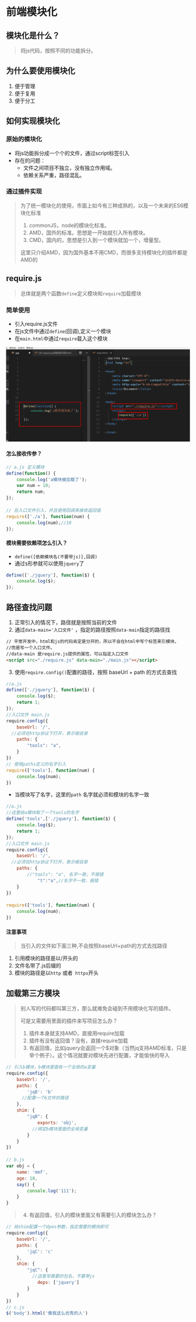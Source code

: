 # 前端模块化

## 模块化是什么？

> 将js代码，按照不同的功能拆分。

## 为什么要使用模块化

1. 便于管理
2. 便于复用
3. 便于分工

## 如何实现模块化

### 原始的模块化

- 将js功能拆分成一个个的文件，通过script标签引入
- 存在的问题：
  - 文件之间项目不独立，没有独立作用域。
  - 依赖关系严重，路径混乱。

### 通过插件实现

> 为了统一模块化的使用，市面上如今有三种成熟的，以及一个未来的ES6模块化标准
>
> 1. commonJS，node的模块化标准。
> 2. AMD，国外的标准。思想是一开始就引入所有模块。
> 3. CMD，国内的，思想是引入到一个模块就加一个，增量型。
>
> 这里只介绍AMD，因为国外基本不用CMD，而很多支持模块化的插件都是AMD的

## require.js

> 总体就是两个函数`define`定义模块和`require`加载模块

### 简单使用

- 引入require.js文件
- 在js文件中通过`define`(回调),定义一个模块
- 在`main.html`中通过`require`载入这个模块

![](md-imgs/模块化01.png)

#### **怎么接收传参？**

```js
// a.js 定义模块
define(function() {
    console.log('a模块被加载了');
    var num = 10;
    return num;
});

// 在入口文件引入，并且使用回调来接收返回值
require(['./a'], function(num) {
    console.log(num);//10
});
```

#### 模块需要依赖项怎么引入？

- `define([依赖模块名(不要带js)],回调)`
- 通过`$`形参就可以使用`jquery`了

```js
define(['./jquery'], function($) {
    console.log($);
});
```

## 路径查找问题

1. 正常引入的情况下，路径就是按照当前的文件
2. 通过`data-main='入口文件'` ，指定的路径按照`data-main`指定的路径找

```html
// 平常开发中，html和js的代码肯定是分开的，所以不会在html中写个标签来引模块，
//而是写一个入口文件。
//data-main 是require.js提供的属性，可以指定入口文件
<script src="./require.js" data-main="./main.js"></script>
```

3. 使用`require.config()`配置的路径，按照 baseUrl + path 的方式去查找

```js
//a.js
define(['./jquery'], function($) {
    console.log($);
    return 1;
});
//入口文件 main.js
require.config({
    baseUrl: '/',
  //必须在http协议下打开，表示根目录
    paths: {
        "tools": "a",
    }
})
// 使用paths定义的名字引入
require(['tools'], function(num) {
    console.log(num);
})
```

- 当模块写了名字，这里的`path` 名字就必须和模块的名字一致

```js
//a.js
//这里给a模块取了一个tools的名字
define('tools',['./jquery'], function($) {
    console.log($);
    return 1;
});
//入口文件 main.js
require.config({
    baseUrl: '/',
  //必须在http协议下打开，表示根目录
    paths: {
        //"tools": "a", 名字一致，不报错
       		"t":"a",//名字不一致，报错
    }
})

require(['tools'], function(num) {
    console.log(num);
})
```

#### 注意事项

> 当引入的文件如下面三种,不会按照baseUrl+path的方式去找路径

1. 引用模块的路径是以/开头的
2. 文件名带了.js后缀的
3. 模块的路径是以`http` 或者` https`开头

## 加载第三方模块

> 别人写的代码都叫第三方，那么就难免会碰到不用模块化写的插件。
>
> 可是又需要用里面的插件来写项目怎么办？
>
> 1. 插件本身就支持AMD，直接用require加载
> 2. 插件有没有返回值？没有，直接require加载
> 3. 有返回值，比如jquery会返回一个$对象（当然jq支持AMD标准，只是举个例子）。这个情况就要对模块先进行配置，才能愉快的导入

```js
// 引入b模块，b模块里面有一个全局的a变量
require.config({
    baseUrl: '/',
    paths: {
        'jqB': 'b'
      //配置一个b文件的路径
    },
    shim: {
        "jqB": {
            exports: 'obj',
          //绑定b模块里面的全局变量
        }
    }
})

// b.js
var obj = {
    name: 'mmf',
    age: 18,
    say() {
        console.log('111');
    }
}
```

> 4. 有返回值，引入的模块里面又有需要引入的模块怎么办？

```js
// 给shim配置一个dpes参数，指定需要的模块即可
require.config({
    baseUrl: '/',
    paths: {
        'jqC': 'c'
    },
    shim: {
        "jqC": {
          //这里写需要的包名，不要带js
            deps: ['jquery']
        }
    }
})
// c.js
$('body').html('像我这么优秀的人')
```




